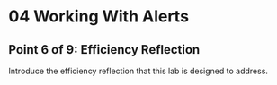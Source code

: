 # 04 Working With Alerts
## Point 6 of 9: Efficiency Reflection

Introduce the efficiency reflection that this lab is designed to address.
